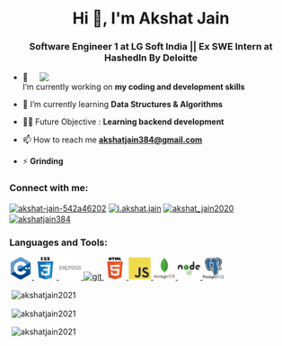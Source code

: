 <h1 align="center">Hi 👋, I'm Akshat Jain</h1>
<h3 align="center">Software Engineer 1 at LG Soft India || Ex SWE Intern at HashedIn By Deloitte</h3>
<img align="right" width="450" src ="https://raw.githubusercontent.com/abhisheknaiidu/abhisheknaiidu/master/code.gif">

- 🔭 I’m currently working on **my coding and development skills**

- 🌱 I’m currently learning **Data Structures & Algorithms**

- 👨‍💻 Future Objective : **Learning backend development**

- 📫 How to reach me **akshatjain384@gmail.com**

- ⚡ **Grinding**

<h3 align="left">Connect with me:</h3>
<p align="left">
<a href="https://linkedin.com/in/akshat-jain-542a46202" target="blank"><img align="center" src="https://raw.githubusercontent.com/rahuldkjain/github-profile-readme-generator/master/src/images/icons/Social/linked-in-alt.svg" alt="akshat-jain-542a46202" height="30" width="40" /></a>
<a href="https://instagram.com/i.akshat.jain" target="blank"><img align="center" src="https://raw.githubusercontent.com/rahuldkjain/github-profile-readme-generator/master/src/images/icons/Social/instagram.svg" alt="i.akshat.jain" height="30" width="40" /></a>
<a href="https://www.leetcode.com/akshat_jain2020" target="blank"><img align="center" src="https://raw.githubusercontent.com/rahuldkjain/github-profile-readme-generator/master/src/images/icons/Social/leet-code.svg" alt="akshat_jain2020" height="30" width="40" /></a>
<a href="https://auth.geeksforgeeks.org/user/akshatjain384" target="blank"><img align="center" src="https://raw.githubusercontent.com/rahuldkjain/github-profile-readme-generator/master/src/images/icons/Social/geeks-for-geeks.svg" alt="akshatjain384" height="30" width="40" /></a>
</p>

<h3 align="left">Languages and Tools:</h3>
<p align="left"> <a href="https://www.w3schools.com/cpp/" target="_blank" rel="noreferrer"> <img src="https://raw.githubusercontent.com/devicons/devicon/master/icons/cplusplus/cplusplus-original.svg" alt="cplusplus" width="40" height="40"/> </a> <a href="https://www.w3schools.com/css/" target="_blank" rel="noreferrer"> <img src="https://raw.githubusercontent.com/devicons/devicon/master/icons/css3/css3-original-wordmark.svg" alt="css3" width="40" height="40"/> </a> <a href="https://expressjs.com" target="_blank" rel="noreferrer"> <img src="https://raw.githubusercontent.com/devicons/devicon/master/icons/express/express-original-wordmark.svg" alt="express" width="40" height="40"/> </a> <a href="https://git-scm.com/" target="_blank" rel="noreferrer"> <img src="https://www.vectorlogo.zone/logos/git-scm/git-scm-icon.svg" alt="git" width="40" height="40"/> </a> <a href="https://www.w3.org/html/" target="_blank" rel="noreferrer"> <img src="https://raw.githubusercontent.com/devicons/devicon/master/icons/html5/html5-original-wordmark.svg" alt="html5" width="40" height="40"/> </a> <a href="https://developer.mozilla.org/en-US/docs/Web/JavaScript" target="_blank" rel="noreferrer"> <img src="https://raw.githubusercontent.com/devicons/devicon/master/icons/javascript/javascript-original.svg" alt="javascript" width="40" height="40"/> </a> <a href="https://www.mongodb.com/" target="_blank" rel="noreferrer"> <img src="https://raw.githubusercontent.com/devicons/devicon/master/icons/mongodb/mongodb-original-wordmark.svg" alt="mongodb" width="40" height="40"/> </a> <a href="https://nodejs.org" target="_blank" rel="noreferrer"> <img src="https://raw.githubusercontent.com/devicons/devicon/master/icons/nodejs/nodejs-original-wordmark.svg" alt="nodejs" width="40" height="40"/> </a> <a href="https://www.postgresql.org" target="_blank" rel="noreferrer"> <img src="https://raw.githubusercontent.com/devicons/devicon/master/icons/postgresql/postgresql-original-wordmark.svg" alt="postgresql" width="40" height="40"/> </a> </p>

<p>&nbsp;<img align="center" src="https://github-readme-stats.vercel.app/api/top-langs?username=akshatjain2021&show_icons=true&locale=en&layout=compact" alt="akshatjain2021" /></p>

<p>&nbsp;<img align="center" src="https://github-readme-stats.vercel.app/api?username=akshatjain2021&show_icons=true&locale=en" alt="akshatjain2021" /></p>

<p>&nbsp;<img align="center" src="https://github-readme-streak-stats.herokuapp.com/?user=akshatjain2021&" alt="akshatjain2021" /></p>
